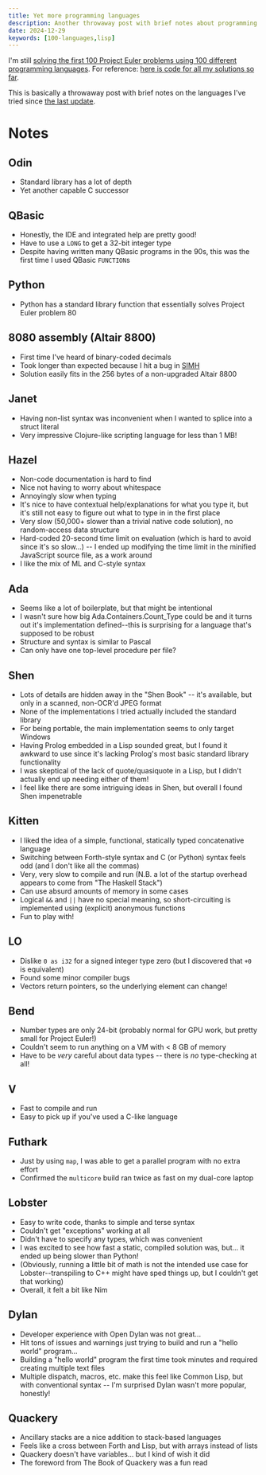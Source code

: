 ```yaml
---
title: Yet more programming languages
description: Another throwaway post with brief notes about programming languages.
date: 2024-12-29
keywords: [100-languages,lisp]
---
```

I'm still [solving the first 100 Project Euler problems using 100 different programming languages](100-languages.md). For reference: [here is code for all my solutions so far](https://github.com/jaredkrinke/100-languages).

This is basically a throwaway post with brief notes on the languages I've tried since [the last update](100-languages-12.md).

# Notes
## Odin
* Standard library has a lot of depth
* Yet another capable C successor

## QBasic
* Honestly, the IDE and integrated help are pretty good!
* Have to use a `LONG` to get a 32-bit integer type
* Despite having written many QBasic programs in the 90s, this was the first time I used QBasic `FUNCTION`s

## Python
* Python has a standard library function that essentially solves Project Euler problem 80

## 8080 assembly (Altair 8800)
* First time I've heard of binary-coded decimals
* Took longer than expected because I hit a bug in [SIMH](https://github.com/simh/simh)
* Solution easily fits in the 256 bytes of a non-upgraded Altair 8800

## Janet
* Having non-list syntax was inconvenient when I wanted to splice into a struct literal
* Very impressive Clojure-like scripting language for less than 1 MB!

## Hazel
* Non-code documentation is hard to find
* Nice not having to worry about whitespace
* Annoyingly slow when typing
* It's nice to have contextual help/explanations for what you type it, but it's still not easy to figure out what to type in in the first place
* Very slow (50,000+ slower than a trivial native code solution), no random-access data structure
* Hard-coded 20-second time limit on evaluation (which is hard to avoid since it's so slow...) -- I ended up modifying the time limit in the minified JavaScript source file, as a work around
* I like the mix of ML and C-style syntax

## Ada
* Seems like a lot of boilerplate, but that might be intentional
* I wasn't sure how big Ada.Containers.Count_Type could be and it turns out it's implementation defined--this is surprising for a language that's supposed to be robust
* Structure and syntax is similar to Pascal
* Can only have one top-level procedure per file?

## Shen
* Lots of details are hidden away in the "Shen Book" -- it's available, but only in a scanned, non-OCR'd JPEG format
* None of the implementations I tried actually included the standard library
* For being portable, the main implementation seems to only target Windows
* Having Prolog embedded in a Lisp sounded great, but I found it awkward to use since it's lacking Prolog's most basic standard library functionality
* I was skeptical of the lack of quote/quasiquote in a Lisp, but I didn't actually end up needing either of them!
* I feel like there are some intriguing ideas in Shen, but overall I found Shen impenetrable

## Kitten
* I liked the idea of a simple, functional, statically typed concatenative language
* Switching between Forth-style syntax and C (or Python) syntax feels odd (and I don't like all the commas)
* Very, very slow to compile and run (N.B. a lot of the startup overhead appears to come from "The Haskell Stack")
* Can use absurd amounts of memory in some cases
* Logical `&&` and `||` have no special meaning, so short-circuiting is implemented using (explicit) anonymous functions
* Fun to play with!

## LO
* Dislike `0 as i32` for a signed integer type zero (but I discovered that `+0` is equivalent)
* Found some minor compiler bugs
* Vectors return pointers, so the underlying element can change!

## Bend
* Number types are only 24-bit (probably normal for GPU work, but pretty small for Project Euler!)
* Couldn't seem to run anything on a VM with < 8 GB of memory
* Have to be *very* careful about data types -- there is *no* type-checking at all!

## V
* Fast to compile and run
* Easy to pick up if you've used a C-like language

## Futhark
* Just by using `map`, I was able to get a parallel program with no extra effort
* Confirmed the `multicore` build ran twice as fast on my dual-core laptop

## Lobster
* Easy to write code, thanks to simple and terse syntax
* Couldn't get "exceptions" working at all
* Didn't have to specify any types, which was convenient
* I was excited to see how fast a static, compiled solution was, but... it ended up being slower than Python!
* (Obviously, running a little bit of math is not the intended use case for Lobster--transpiling to C++ might have sped things up, but I couldn't get that working)
* Overall, it felt a bit like Nim

## Dylan
* Developer experience with Open Dylan was not great...
* Hit tons of issues and warnings just trying to build and run a "hello world" program...
* Building a "hello world" program the first time took minutes and required creating multiple text files
* Multiple dispatch, macros, etc. make this feel like Common Lisp, but with conventional syntax -- I'm surprised Dylan wasn't more popular, honestly!

## Quackery
* Ancillary stacks are a nice addition to stack-based languages
* Feels like a cross between Forth and Lisp, but with arrays instead of lists
* Quackery doesn't have variables... but I kind of wish it did
* The foreword from The Book of Quackery was a fun read
